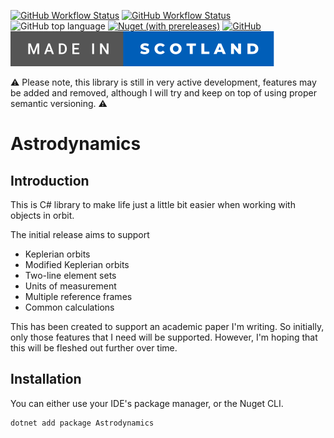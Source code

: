 [![GitHub Workflow Status](https://img.shields.io/github/actions/workflow/status/hughesjs/OrbitalMechanics/dotnet-ci.yml?label=BUILD%20CI&style=for-the-badge&branch=master)](https://github.com/hughesjs/OrbitalMechanics/actions)
[![GitHub Workflow Status](https://img.shields.io/github/actions/workflow/status/hughesjs/OrbitalMechanics/dotnet-cd.yml?label=BUILD%20CD&style=for-the-badge&branch=master)](https://github.com/hughesjs/OrbitalMechanics/actions)
![GitHub top language](https://img.shields.io/github/languages/top/hughesjs/OrbitalMechanics?style=for-the-badge)
[![Nuget (with prereleases)](https://img.shields.io/nuget/vpre/Astrodynamics?style=for-the-badge)](https://nuget.org/packages/Astrodynamics)
[![GitHub](https://img.shields.io/github/license/hughesjs/OrbitalMechanics?style=for-the-badge)](LICENSE)
![FTB](https://raw.githubusercontent.com/hughesjs/custom-badges/master/made-in/made-in-scotland.svg)

⚠ Please note, this library is still in very active development, features may be added and removed, although I will try and keep on top of using proper semantic versioning. ⚠

# Astrodynamics

## Introduction

This is C# library to make life just a little bit easier when working with objects in orbit.

The initial release aims to support

- Keplerian orbits
- Modified Keplerian orbits
- Two-line element sets
- Units of measurement
- Multiple reference frames
- Common calculations

This has been created to support an academic paper I'm writing. So initially, only those features that I need will be supported. However, I'm hoping that this will be fleshed out further over time.

## Installation

You can either use your IDE's package manager, or the Nuget CLI.

```bash
dotnet add package Astrodynamics
```